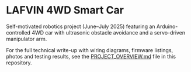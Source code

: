 
# LAFVIN 4WD Smart Car

Self-motivated robotics project (June–July 2025) featuring an Arduino-controlled 4WD car with ultrasonic obstacle avoidance and a servo-driven manipulator arm.

For the full technical write-up with wiring diagrams, firmware listings, photos and testing results, see the [PROJECT_OVERVIEW.md](PROJECT_OVERVIEW.md) file in this repository.
